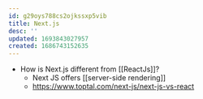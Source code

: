 ```yaml
---
id: g29oys788cs2ojkssxp5vib
title: Next.js
desc: ''
updated: 1693843027957
created: 1686743152635
---
```


- How is Next.js different from [[ReactJs]]?
  - Next JS offers [[server-side rendering]]
  - https://www.toptal.com/next-js/next-js-vs-react